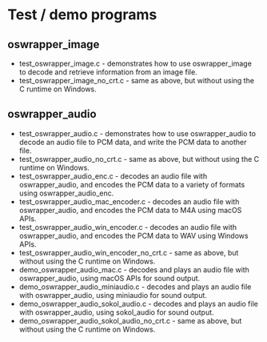 # Test / demo programs

## oswrapper\_image
- test\_oswrapper\_image.c - demonstrates how to use oswrapper\_image to decode and retrieve information from an image file.
- test\_oswrapper\_image\_no\_crt.c - same as above, but without using the C runtime on Windows.

## oswrapper\_audio
- test\_oswrapper\_audio.c - demonstrates how to use oswrapper\_audio to decode an audio file to PCM data, and write the PCM data to another file.
- test\_oswrapper\_audio\_no\_crt.c - same as above, but without using the C runtime on Windows.
- test\_oswrapper\_audio\_enc.c - decodes an audio file with oswrapper\_audio, and encodes the PCM data to a variety of formats using oswrapper\_audio\_enc.
- test\_oswrapper\_audio\_mac\_encoder.c - decodes an audio file with oswrapper\_audio, and encodes the PCM data to M4A using macOS APIs.
- test\_oswrapper\_audio\_win\_encoder.c - decodes an audio file with oswrapper\_audio, and encodes the PCM data to WAV using Windows APIs.
- test\_oswrapper\_audio\_win\_encoder\_no\_crt.c - same as above, but without using the C runtime on Windows.
- demo\_oswrapper\_audio\_mac.c - decodes and plays an audio file with oswrapper\_audio, using macOS APIs for sound output.
- demo\_oswrapper\_audio\_miniaudio.c - decodes and plays an audio file with oswrapper\_audio, using miniaudio for sound output.
- demo\_oswrapper\_audio\_sokol\_audio.c - decodes and plays an audio file with oswrapper\_audio, using sokol\_audio for sound output.
- demo\_oswrapper\_audio\_sokol\_audio\_no\_crt.c - same as above, but without using the C runtime on Windows.
